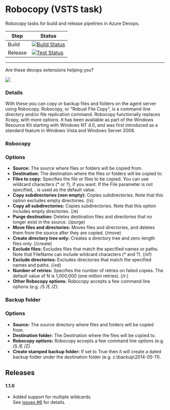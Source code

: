 # Robocopy (VSTS task)
Robocopy tasks for build and release pipelines in Azure Devops.

| Step | Status |
| ------------- | ------------- |
| Build | [![Build Status](https://dev.azure.com/jungerius/VSTS%20Extensions/_apis/build/status/chrisism.VSTS.Robocopy?branchName=master)](https://dev.azure.com/jungerius/VSTS%20Extensions/_build/latest?definitionId=2&branchName=master) | 
| Release | [![Test Status](https://vsrm.dev.azure.com/jungerius/_apis/public/Release/badge/23ef30ed-d143-4bff-985d-a3679df39d3f/1/1)](https://vsrm.dev.azure.com/jungerius/_apis/public/Release/badge/23ef30ed-d143-4bff-985d-a3679df39d3f/1/1) |
  
------
Are these devops extensions helping you? 

[![](https://www.paypalobjects.com/en_US/i/btn/btn_donate_SM.gif)](https://www.paypal.com/cgi-bin/webscr?cmd=_s-xclick&hosted_button_id=BSMTZP9VKP8QN)

### Details

With these you can copy or backup files and folders on the agent server using Robocopy.
Robocopy, or "Robust File Copy", is a command-line directory and/or file replication command. Robocopy functionally replaces Xcopy, with more options. It has been available as part of the Windows Resource Kit starting with Windows NT 4.0, and was first introduced as a standard feature in Windows Vista and Windows Server 2008. 

### Robocopy
### Options

- **Source:** The source where files or folders will be copied from.
- **Destination:** The destination where the files or folders will be copied to.
- **Files to copy:** Specifies the file or files to be copied. You can use wildcard characters (* or ?), if you want. If the File parameter is not specified, *.* is used as the default value.
- **Copy subdirectories (non empty):** Copies subdirectories. Note that this option excludes empty directories. (/s)
- **Copy all subdirectories:** Copies subdirectories. Note that this option includes empty directories. (/e)
- **Purge destination:** Deletes destination files and directories that no longer exist in the source. (/purge)
- **Move files and directories:** Moves files and directories, and deletes them from the source after they are copied. (/move)
- **Create directory tree only:** Creates a directory tree and zero-length files only. (/create)
- **Exclude files:** Excludes files that match the specified names or paths. Note that FileName can include wildcard characters (* and ?). (/xf)
- **Exclude directories:** Excludes directories that match the specified names and paths. (/xd)
- **Number of retries:** Specifies the number of retries on failed copies. The default value of N is 1,000,000 (one million retries). (/r:<N>)
- **Other Robocopy options:** Robocopy accepts a few command line options (e.g. /S /E /Z).

### Backup folder
### Options
- **Source:** The source directory where files and folders will be copied from.
- **Destination folder:** The Destination where the files will be copied to.
- **Robocopy options:** Robocopy accepts a few command line options (e.g. /S /E /Z).
- **Create stamped backup folder:** If set to True then it will create a dated backup folder under the destination folder (e.g. c:\\backup\\2014-05-11).

## Releases

#### 1.1.0
- Added support for multiple wildcards.  
See [issues #6](https://github.com/chrisism/VSTS.Robocopy/issues/6) for details.

